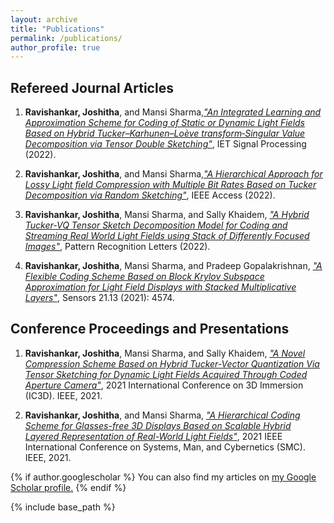 ```yaml
---
layout: archive
title: "Publications"
permalink: /publications/
author_profile: true
---
```



## Refereed Journal Articles

1. **Ravishankar, Joshitha**, and Mansi Sharma,[_"An Integrated Learning and Approximation Scheme for Coding of Static or Dynamic Light Fields Based on Hybrid Tucker–Karhunen–Loève transform‐Singular Value Decomposition via Tensor Double Sketching"_](https://ietresearch.onlinelibrary.wiley.com/doi/full/10.1049/sil2.12141), IET Signal Processing (2022).

2. **Ravishankar, Joshitha**, and Mansi Sharma,[_"A Hierarchical Approach for Lossy Light field Compression with Multiple Bit Rates Based on Tucker Decomposition via Random Sketching"_](https://ieeexplore.ieee.org/abstract/document/9780365),  IEEE Access (2022).

3. **Ravishankar, Joshitha**, Mansi Sharma, and Sally Khaidem, [_"A Hybrid Tucker-VQ Tensor Sketch Decomposition Model for Coding and Streaming Real World Light Fields using Stack of Differently Focused Images"_](https://www.sciencedirect.com/science/article/pii/S0167865522001465), Pattern Recognition Letters (2022).

4. **Ravishankar, Joshitha**, Mansi Sharma, and Pradeep Gopalakrishnan, [_"A Flexible Coding Scheme Based on Block Krylov Subspace Approximation for Light Field Displays with Stacked Multiplicative Layers"_](https://www.mdpi.com/1424-8220/21/13/4574/htm), Sensors 21.13 (2021): 4574.



## Conference Proceedings and Presentations

1. **Ravishankar, Joshitha**, Mansi Sharma, and Sally Khaidem, [_"A Novel Compression Scheme Based on Hybrid Tucker-Vector Quantization Via Tensor Sketching for Dynamic Light Fields Acquired Through Coded Aperture Camera"_](https://ieeexplore.ieee.org/abstract/document/9687155), 2021 International Conference on 3D Immersion (IC3D). IEEE, 2021.

2. **Ravishankar, Joshitha**, and Mansi Sharma,  [_"A Hierarchical Coding Scheme for Glasses-free 3D Displays Based on Scalable Hybrid Layered Representation of Real-World Light Fields"_](https://ieeexplore.ieee.org/document/9658584), 2021 IEEE International Conference on Systems, Man, and Cybernetics (SMC). IEEE, 2021.



{% if author.googlescholar %}
  You can also find my articles on <u><a href="{{author.googlescholar}}">my Google Scholar profile</a>.</u>
{% endif %}

{% include base_path %}

